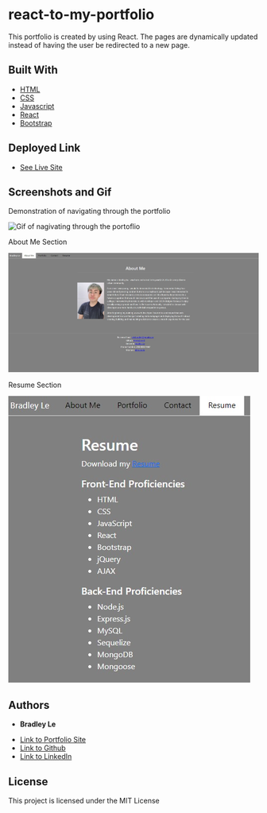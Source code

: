 # react-to-my-portfolio

This portfolio is created by using React. The pages are dynamically updated instead of having the user be redirected to a new page.

## Built With

* [HTML](https://developer.mozilla.org/en-US/docs/Web/HTML)
* [CSS](https://developer.mozilla.org/en-US/docs/Web/CSS)
* [Javascript](https://developer.mozilla.org/en-US/docs/Web/JavaScript)
* [React](https://www.npmjs.com/package/react)
* [Bootstrap](https://www.npmjs.com/package/bootstrap)

## Deployed Link

* [See Live Site](https://pentazoned.github.io/react-to-my-portfolio/)

## Screenshots and Gif

Demonstration of navigating through the portfolio

![Gif of nagivating through the portoflio](./react-to-my-portfolio/src/components/images/reactPortfolio.gif)

About Me Section

![Screenshot of About Me section](./react-to-my-portfolio/src/components/images/about1.jpg)

Resume Section

![Screenshot of Resume section](./react-to-my-portfolio/src/components/images/resume1.jpg)

## Authors

* **Bradley Le** 

- [Link to Portfolio Site](https://pentazoned.github.io/react-to-my-portfolio/)
- [Link to Github](https://github.com/pentazoned)
- [Link to LinkedIn](https://www.linkedin.com/in/bradley-le-/)

## License

This project is licensed under the MIT License 
